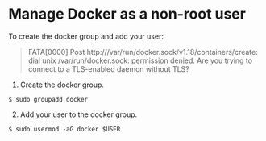 # Manage Docker as a non-root user
To create the docker group and add your user:
>   FATA[0000] Post http:///var/run/docker.sock/v1.18/containers/create: dial unix /var/run/docker.sock: permission denied. Are you trying to connect to a TLS-enabled daemon without TLS?

1.  Create the docker group.
```
$ sudo groupadd docker
```
2.  Add your user to the docker group.
```
$ sudo usermod -aG docker $USER
```
